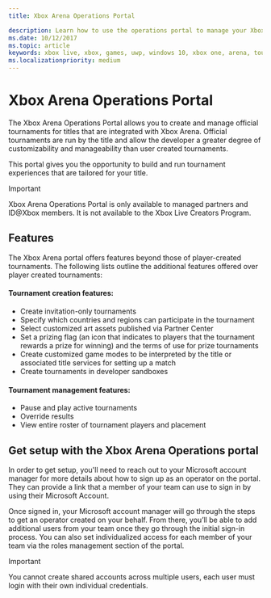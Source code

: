 ```yaml
---
title: Xbox Arena Operations Portal

description: Learn how to use the operations portal to manage your Xbox tournaments.
ms.date: 10/12/2017
ms.topic: article
keywords: xbox live, xbox, games, uwp, windows 10, xbox one, arena, tournament, operations, portal
ms.localizationpriority: medium
---
```

# Xbox Arena Operations Portal



The Xbox Arena Operations Portal allows you to create and manage official tournaments for titles that are integrated with Xbox Arena. Official tournaments are run by the title and allow the developer a greater degree of customizability and manageability than user created tournaments.

This portal gives you the opportunity to build and run tournament experiences that are tailored for your title.

> [!IMPORTANT]  
> Xbox Arena Operations Portal is only available to managed partners and ID@Xbox members. It is not available to the Xbox Live Creators Program.

## Features

The Xbox Arena portal offers features beyond those of player-created tournaments. The following lists outline the additional features offered over player created tournaments:

#### Tournament creation features:

* Create invitation-only tournaments
* Specify which countries and regions can participate in the tournament
* Select customized art assets published via Partner Center
* Set a prizing flag (an icon that indicates to players that the tournament rewards a prize for winning) and the terms of use for prize tournaments
* Create customized game modes to be interpreted by the title or associated title services for setting up a match
* Create tournaments in developer sandboxes

#### Tournament management features:

* Pause and play active tournaments
* Override results
* View entire roster of tournament players and placement

## Get setup with the Xbox Arena Operations portal

In order to get setup, you'll need to reach out to your Microsoft account manager for more details about how to sign up as an operator on the portal. They can provide a link that a member of your team can use to sign in by using their Microsoft Account.

Once signed in, your Microsoft account manager will go through the steps to get an operator created on your behalf. From there, you’ll be able to add additional users from your team once they go through the initial sign-in process. You can also set individualized access for each member of your team via the roles management section of the portal.

> [!IMPORTANT]  
> You cannot create shared accounts across multiple users, each user must login with their own individual credentials.
